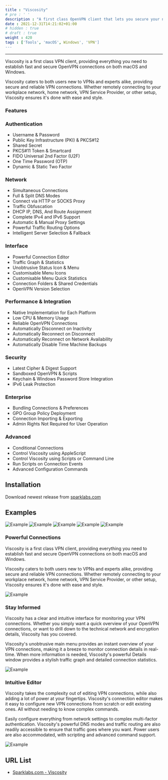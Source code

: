 ```yaml
---
title : "Viscosity"
# pre : ' '
description : "A first class OpenVPN client that lets you secure your network with ease & style."
date : 2021-12-31T14:21:02+01:00
# hidden : true
# draft : true
weight : 420
tags : ['Tools', 'macOS', Windows', 'VPN']
---
```


---

Viscosity is a first class VPN client, providing everything you need to establish fast and secure OpenVPN connections on both macOS and Windows.

Viscosity caters to both users new to VPNs and experts alike, providing secure and reliable VPN connections. Whether remotely connecting to your workplace network, home network, VPN Service Provider, or other setup, Viscosity ensures it's done with ease and style.

### Features

### Authentication

- Username & Password
- Public Key Infrastructure (PKI) & PKCS#12
- Shared Secret
- PKCS#11 Token & Smartcard
- FIDO Universal 2nd Factor (U2F)
- One Time Password (OTP)
- Dynamic & Static Two Factor

### Network

- Simultaneous Connections
- Full & Split DNS Modes
- Connect via HTTP or SOCKS Proxy
- Traffic Obfuscation
- DHCP IP, DNS, And Route Assignment
- Complete IPv4 and IPv6 Support
- Automatic & Manual Proxy Settings
- Powerful Traffic Routing Options
- Intelligent Server Selection & Fallback

### Interface

- Powerful Connection Editor
- Traffic Graph & Statistics
- Unobtrusive Status Icon & Menu
- Customisable Menu Icons
- Customisable Menu Quick Statistics
- Connection Folders & Shared Credentials
- OpenVPN Version Selection

### Performance & Integration

- Native Implementation for Each Platform
- Low CPU & Memory Usage
- Reliable OpenVPN Connections
- Automatically Disconnect on Inactivity
- Automatically Reconnect on Disconnect
- Automatically Reconnect on Network Availability
- Automatically Disable Time Machine Backups

### Security

- Latest Cipher & Digest Support
- Sandboxed OpenVPN & Scripts
- Keychain & Windows Password Store Integration
- IPv6 Leak Protection

### Enterprise

- Bundling Connections & Preferences
- GPO Group Policy Deployment
- Connection Importing & Exporting
- Admin Rights Not Required for User Operation

### Advanced

- Conditional Connections
- Control Viscosity using AppleScript
- Control Viscosity using Scripts or Command Line
- Run Scripts on Connection Events
- Advanced Configuration Commands

## Installation

Download newest release from [sparklabs.com](https://www.sparklabs.com/viscosity/)

## Examples

![Example](images/example1.png)
![Example](images/example2.png)
![Example](images/example3.png)
![Example](images/example4.png)
![Example](images/example5.png)

### Powerful Connections

Viscosity is a first class VPN client, providing everything you need to establish fast and secure OpenVPN connections on both macOS and Windows.

Viscosity caters to both users new to VPNs and experts alike, providing secure and reliable VPN connections. Whether remotely connecting to your workplace network, home network, VPN Service Provider, or other setup, Viscosity ensures it's done with ease and style.

![Example](images/menu.png)

### Stay Informed

Viscosity has a clear and intuitive interface for monitoring your VPN connections. Whether you simply want a quick overview of your OpenVPN connections, or want to drill down to the technical network and encryption details, Viscosity has you covered.

Viscosity's unobtrusive main menu provides an instant overview of your VPN connections, making it a breeze to monitor connection details in real-time. When more information is needed, Viscosity's powerful Details window provides a stylish traffic graph and detailed connection statistics.

![Example](images/details.png)

### Intuitive Editor

Viscosity takes the complexity out of editing VPN connections, while also adding a lot of power at your fingertips. Viscosity's connection editor makes it easy to configure new VPN connections from scratch or edit existing ones. All without needing to know complex commands.

Easily configure everything from network settings to complex multi-factor authentication. Viscosity's powerful DNS modes and traffic routing are also readily accessible to ensure that traffic goes where you want. Power users are also accommodated, with scripting and advanced command support.

![Example](images/editor.png)

## URL List

- [Sparklabs.com - Viscosity](https://www.sparklabs.com/viscosity/)
